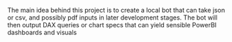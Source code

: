 The main idea behind this project is to create a local bot that can take json or csv, and possibly pdf inputs in later development stages. The bot will then output DAX queries or chart specs that can yield sensible PowerBI dashboards and visuals
